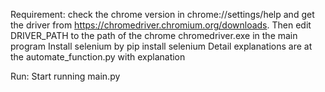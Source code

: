 Requirement:
check the chrome version in chrome://settings/help and get the driver from https://chromedriver.chromium.org/downloads. Then edit DRIVER_PATH to the path of the chrome chromedriver.exe
in the main program
Install selenium by pip install selenium
Detail explanations are at the automate_function.py with explanation

Run:
Start running main.py
